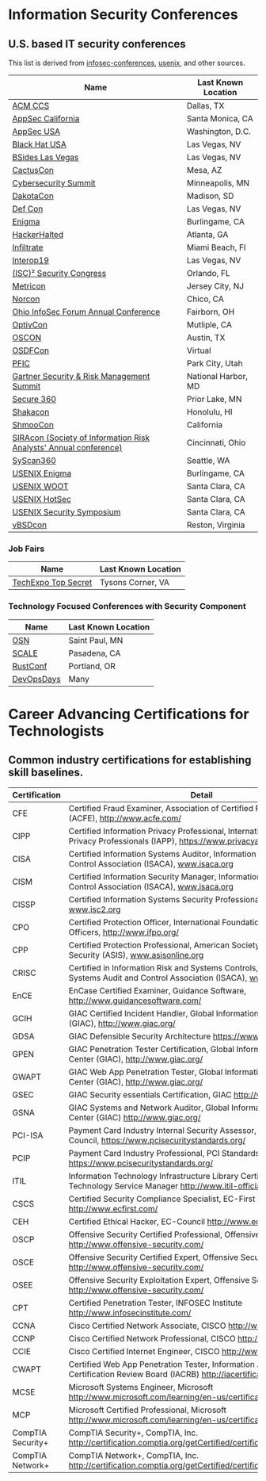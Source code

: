 # Information Security Conferences
## U.S. based IT security conferences

This list is derived from [infosec-conferences](https://infosec-conferences.com/country/united-states/), [usenix](https://www.usenix.org/conferences), and other sources.

| **Name**                                                                              | **Last Known Location**   | 
| ------------------------------------------------------------------------------------- | ------------------------- | 
| [ACM CCS](http://www.codaspy.org/)                                                    | Dallas, TX                | 
| [AppSec California](https://2019.appseccalifornia.org/)                               | Santa Monica, CA          | 
| [AppSec USA](https://appsecusa.org/)                                                  | Washington, D.C.          |
| [Black Hat USA](https://www.blackhat.com/us-19/)                                      | Las Vegas, NV             |
| [BSides Las Vegas](https://www.bsideslv.org/)                                         | Las Vegas, NV             |
| [CactusCon](https://www.cactuscon.com/)                                               | Mesa, AZ                  |
| [Cybersecurity Summit](https://cybersecuritysummit.org/)                              | Minneapolis, MN           |
| [DakotaCon](https://dakotacon.org)                                                    | Madison, SD               |
| [Def Con](https://www.defcon.org/)                                                    | Las Vegas, NV             |
| [Enigma](https://www.usenix.org/conference/enigma2019/)                               | Burlingame, CA            |
| [HackerHalted](https://www.hackerhalted.com/)                                         | Atlanta, GA               |
| [Infiltrate](https://infiltratecon.com/)                                              | Miami Beach, Fl           |
| [Interop19](https://www.interop.com/)                                                 | Las Vegas, NV             |
| [(ISC)² Security Congress](https://congress.isc2.org/events/-isc-security-congress-2019/event-summary-f1be4e92a1b54d92acdb1b8007fe91cf.aspx) | Orlando, FL |
| [Metricon](http://www.securitymetrics.org/blog/2019/01/28/metricon-x-agenda/)         | Jersey City, NJ           |
| [Norcon](http://norcon.info/)                                                         | Chico, CA                 |
| [Ohio InfoSec Forum Annual Conference](https://www.ohioinfosec.org/)                  | Fairborn, OH              |
| [OptivCon](https://www.optiv.com/our-story/events/)                                   | Mutliple, CA              |
| [OSCON](https://conferences.oreilly.com/oscon/oscon-tx)                               | Austin, TX                |
| [OSDFCon](https://www.osdfcon.org/)                                                   | Virtual                   |
| [PFIC](https://pfic-conference.com/)                                                  | Park City, Utah           |
| [Gartner Security & Risk Management Summit](https://www.gartner.com/en/conferences/na/security-risk-management-us) | National Harbor, MD |
| [Secure 360](https://secure360.org/secure360-twin-cities/)                            | Prior Lake, MN            |
| [Shakacon](https://www.shakacon.org/)                                                 | Honolulu, HI              |
| [ShmooCon](http://shmoocon.org/)                                                      | California                |
| [SIRAcon (Society of Information Risk Analysts' Annual conference)](https://societyinforisk.org/) | Cincinnati, Ohio |
| [SyScan360](https://www.syscan360.org/)                                               | Seattle, WA               |
| [USENIX Enigma](https://www.usenix.org/conference/enigma2019)                         | Burlingame, CA            |
| [USENIX WOOT](https://www.usenix.org/conference/woot19)                               | Santa Clara, CA           |
| [USENIX HotSec](https://www.usenix.org/conference/hotsec19/)                          | Santa Clara, CA           |
| [USENIX Security Symposium](https://www.usenix.org/conference/usenixsecurity19/)      | Santa Clara, CA           |
| [vBSDcon](https://www.vbsdcon.com/)                                                   | Reston, Virginia          |
            

### Job Fairs
| **Name**                                                                                    | **Last Known Location** |
| ------------------------------------------------------------------------------------------- | ----------------------- |
| [TechExpo Top Secret](https://techexpousa.com/event/te-111319/?ref=infosec-conferences.com) | Tysons Corner, VA       |

### Technology Focused Conferences with Security Component
| **Name**                              | **Last Known Location** |
| ------------------------------------- | ----------------------- |
| [OSN](https://www.opensourcenorth.com)| Saint Paul, MN          |
| [SCALE](https://socallinuxexpo.org/)  | Pasadena, CA            |
| [RustConf](http://rustconf.com/)      | Portland, OR            |
| [DevOpsDays](https://devopsdays.org/) | Many                    |


# Career Advancing Certifications for Technologists
## Common industry certifications for establishing skill baselines.

| Certification     | Detail                                                                                                                                     | 
|-------------------|--------------------------------------------------------------------------------------------------------------------------------------------| 
| CFE | Certified Fraud Examiner, Association of Certified Fraud Examiners (ACFE), http://www.acfe.com/ | 
| CIPP | Certified Information Privacy Professional, International Association of Privacy Professionals (IAPP), https://www.privacyassociation.org/ | 
| CISA | Certified Information Systems Auditor, Information Systems Audit and Control Association (ISACA), www.isaca.org | 
| CISM | Certified Information Security Manager, Information Systems Audit and Control Association (ISACA), www.isaca.org | 
| CISSP | Certified Information Systems Security Professional, ISC2, www.isc2.org | 
| CPO | Certified Protection Officer, International Foundation for Protection Officers, http://www.ifpo.org/                                       | 
| CPP | Certified Protection Professional, American Society for Industrial Security (ASIS), www.asisonline.org                                     | 
| CRISC | Certified in Information Risk and Systems Controls, Information Systems Audit and Control Association (ISACA), www.isaca.org               | 
| EnCE | EnCase Certified Examiner, Guidance Software, http://www.guidancesoftware.com/                                                             | 
| GCIH | GIAC Certified Incident Handler, Global Information Assurance Center (GIAC), http://www.giac.org/                                          | 
| GDSA | GIAC Defensible Security Architecture https://www.giac.org                                                                                 |
| GPEN | GIAC Penetration Tester Certification, Global Information Assurance Center (GIAC), http://www.giac.org/                                    | 
| GWAPT | GIAC Web App Penetration Tester, Global Information Assurance Center (GIAC), http://www.giac.org/                                          | 
| GSEC | GIAC Security essentials Certification, GIAC http://www.giac.org/                                                                          | 
| GSNA | GIAC Systems and Network Auditor, Global Information Assurance Center (GIAC) http://www.giac.org/                                          | 
| PCI-ISA | Payment Card Industry Internal Security Assessor, PCI Standards Council, https://www.pcisecuritystandards.org/                             | 
| PCIP | Payment Card Industry Professional, PCI Standards Council, https://www.pcisecuritystandards.org/                                           | 
| ITIL | Information Technology Infrastructure Library Certification, Information Technology Service Manager http://www.itil-officialsite.com/      | 
| CSCS | Certified Security Compliance Specialist, EC-First http://www.ecfirst.com/                                                                 | 
| CEH | Certified Ethical Hacker, EC-Council http://www.eccouncil.org/                                                                             | 
| OSCP | Offensive Security Certified Professional, Offensive Security Ltd. http://www.offensive-security.com/                                      | 
| OSCE | Offensive Security Certified Expert, Offensive Security Ltd. http://www.offensive-security.com/                                            | 
| OSEE | Offensive Security Exploitation Expert, Offensive Security Ltd. http://www.offensive-security.com/                                         | 
| CPT | Certified Penetration Tester, INFOSEC Institute http://www.infosecinstitute.com/                                                           | 
| CCNA | Cisco Certified Network Associate, CISCO http://www.cisco.com/                                                                             | 
| CCNP | Cisco Certified Network Professional, CISCO http://www.cisco.com/                                                                          | 
| CCIE | Cisco Certified Internet Engineer, CISCO http://www.cisco.com/                                                                             | 
| CWAPT | Certified Web App Penetration Tester, Information Assurance Certification Review Board (IACRB) http://iacertification.org/                 | 
| MCSE | Microsoft Systems Engineer, Microsoft http://www.microsoft.com/learning/en-us/certification-overview.aspx                                  | 
| MCP | Microsoft Certified Professional, Microsoft http://www.microsoft.com/learning/en-us/certification-overview.aspx | 
| CompTIA Security+ | CompTIA Security+, CompTIA, Inc. http://certification.comptia.org/getCertified/certifications/security.aspx | 
| CompTIA Network+ | CompTIA Network+, CompTIA, Inc. http://certification.comptia.org/getCertified/certifications/network.aspx | 
